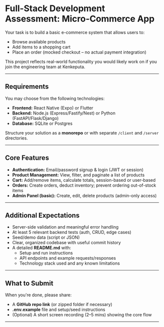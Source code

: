# Full-Stack Development Assessment: Micro-Commerce App

Your task is to build a basic e-commerce system that allows users to:
* Browse available products
* Add items to a shopping cart
* Place an order (mocked checkout – no actual payment integration)

This project reflects real-world functionality you would likely work on if you join the engineering team at Kenkeputa.

---

## Requirements

You may choose from the following technologies:
* **Frontend:** React Native (Expo) or Flutter
* **Backend:** Node.js (Express/Fastify/Nest) or Python (FastAPI/Flask/Django)
* **Database:** SQLite or Postgres

Structure your solution as a **monorepo** or with separate `/client` and `/server` directories.

---

## Core Features
* **Authentication:** Email/password signup & login (JWT or session)
* **Product Management:** View, filter, and paginate a list of products
* **Cart:** Add/remove items, calculate totals, session-based or user-based
* **Orders:** Create orders, deduct inventory; prevent ordering out-of-stock items
* **Admin Panel (basic):** Create, edit, delete products (admin-only access)

---

## Additional Expectations
* Server-side validation and meaningful error handling
* At least 5 relevant backend tests (auth, CRUD, edge cases)
* Seed/demo data (script or JSON)
* Clear, organized codebase with useful commit history
* A detailed **README.md** with:
    * Setup and run instructions
    * API endpoints and example requests/responses
    * Technology stack used and any known limitations

---

## What to Submit

When you're done, please share:
* A **GitHub repo link** (or zipped folder if necessary)
* **.env.example** file and setup/seed instructions
* (Optional) A short screen recording (2–5 mins) showing the core flow

---


